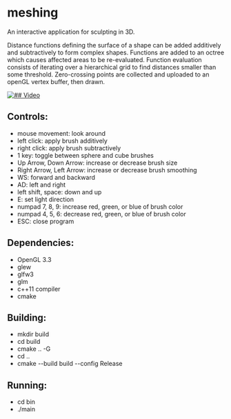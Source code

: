 # meshing
An interactive application for sculpting in 3D. 

Distance functions defining the surface of a shape can be added additively and subtractively to form complex shapes.
Functions are added to an octree which causes affected areas to be re-evaluated.
Function evaluation consists of iterating over a hierarchical grid to find distances smaller than some threshold.
Zero-crossing points are collected and uploaded to an openGL vertex buffer, then drawn.

[![## **Video**](http://img.youtube.com/vi/PMKJSMjiwCs/0.jpg)](http://www.youtube.com/watch?v=PMKJSMjiwCs)

## __Controls:__
* mouse movement: look around
* left click: apply brush additively
* right click: apply brush subtractively
* 1 key: toggle between sphere and cube brushes
* Up Arrow, Down Arrow: increase or decrease brush size
* Right Arrow, Left Arrow: increase or decrease brush smoothing
* WS: forward and backward
* AD: left and right
* left shift, space: down and up
* E: set light direction
* numpad 7, 8, 9: increase red, green, or blue of brush color
* numpad 4, 5, 6: decrease red, green, or blue of brush color
* ESC: close program

## __Dependencies:__
* OpenGL 3.3
* glew
* glfw3
* glm
* c++11 compiler
* cmake
  
## __Building:__
* mkdir build
* cd build
* cmake .. -G <your platform>
* cd ..
* cmake --build build --config Release

## __Running:__
* cd bin
* ./main <width> <height> 
